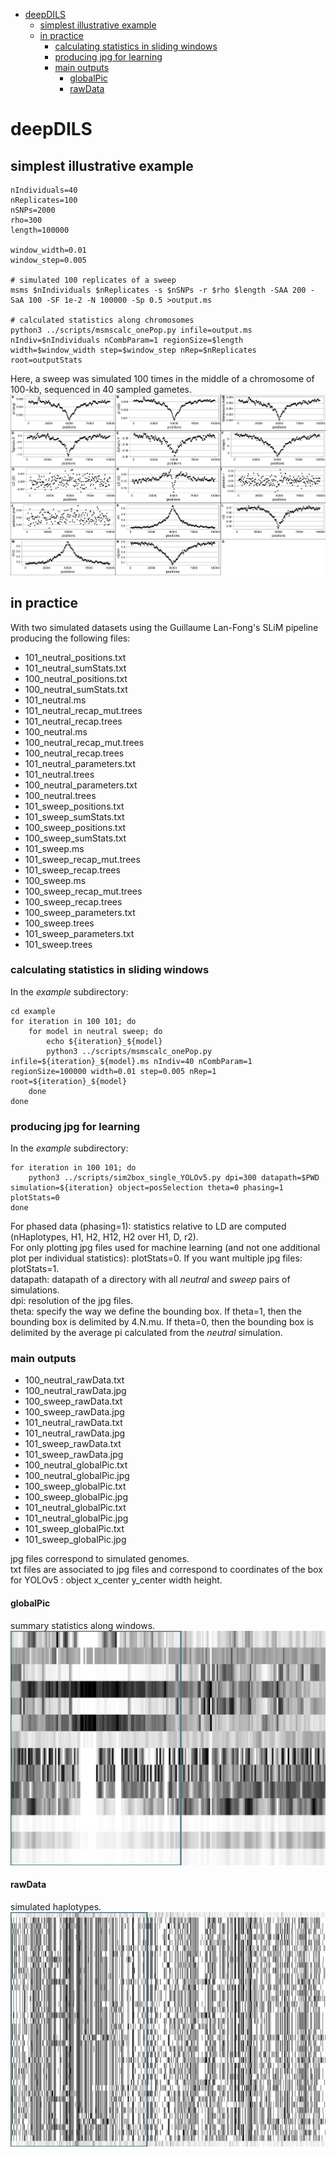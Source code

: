 - [deepDILS](#deepdils)
  * [simplest illustrative example](#simplest-illustrative-example)
  * [in practice](#in-practice)
    + [calculating statistics in sliding windows](#calculating-statistics-in-sliding-windows)
    + [producing jpg for learning](#producing-jpg-for-learning)
    + [main outputs](#main-outputs)
      - [globalPic](#globalpic)
      - [rawData](#rawdata)

# deepDILS
## simplest illustrative example
```
nIndividuals=40
nReplicates=100
nSNPs=2000
rho=300
length=100000

window_width=0.01
window_step=0.005

# simulated 100 replicates of a sweep
msms $nIndividuals $nReplicates -s $nSNPs -r $rho $length -SAA 200 -SaA 100 -SF 1e-2 -N 100000 -Sp 0.5 >output.ms

# calculated statistics along chromosomes
python3 ../scripts/msmscalc_onePop.py infile=output.ms nIndiv=$nIndividuals nCombParam=1 regionSize=$length width=$window_width step=$window_step nRep=$nReplicates root=outputStats
```
Here, a sweep was simulated 100 times in the middle of a chromosome of 100-kb, sequenced in 40 sampled gametes.  
![Alt text](pictures/simulated_sweep.png "simulated sweep")
  
## in practice  
With two simulated datasets using the Guillaume Lan-Fong's SLiM pipeline producing the following files:
- 101_neutral_positions.txt  
- 101_neutral_sumStats.txt  
- 100_neutral_positions.txt  
- 100_neutral_sumStats.txt  
- 101_neutral.ms  
- 101_neutral_recap_mut.trees  
- 101_neutral_recap.trees  
- 100_neutral.ms  
- 100_neutral_recap_mut.trees  
- 100_neutral_recap.trees  
- 101_neutral_parameters.txt  
- 101_neutral.trees  
- 100_neutral_parameters.txt  
- 100_neutral.trees  
- 101_sweep_positions.txt  
- 101_sweep_sumStats.txt  
- 100_sweep_positions.txt  
- 100_sweep_sumStats.txt  
- 101_sweep.ms  
- 101_sweep_recap_mut.trees  
- 101_sweep_recap.trees  
- 100_sweep.ms  
- 100_sweep_recap_mut.trees  
- 100_sweep_recap.trees  
- 100_sweep_parameters.txt  
- 100_sweep.trees  
- 101_sweep_parameters.txt  
- 101_sweep.trees  

### calculating statistics in sliding windows  
In the _example_ subdirectory:  
```
cd example
for iteration in 100 101; do
	for model in neutral sweep; do
		echo ${iteration}_${model}
		python3 ../scripts/msmscalc_onePop.py infile=${iteration}_${model}.ms nIndiv=40 nCombParam=1 regionSize=100000 width=0.01 step=0.005 nRep=1 root=${iteration}_${model}
	done
done
```
  
### producing jpg for learning  
In the _example_ subdirectory:  
```
for iteration in 100 101; do
	python3 ../scripts/sim2box_single_YOLOv5.py dpi=300 datapath=$PWD simulation=${iteration} object=posSelection theta=0 phasing=1 plotStats=0
done
```
For phased data (phasing=1): statistics relative to LD are computed (nHaplotypes, H1, H2, H12, H2 over H1, D, r2).   
For only plotting jpg files used for machine learning (and not one additional plot per individual statistics): plotStats=0. If you want multiple jpg files: plotStats=1.  
datapath: datapath of a directory with all *neutral* and *sweep* pairs of simulations.  
dpi: resolution of the jpg files.  
theta: specify the way we define the bounding box. If theta=1, then the bounding box is delimited by 4.N.mu. If theta=0, then the bounding box is delimited by the average pi calculated from the *neutral* simulation.  
  
### main outputs  
- 100_neutral_rawData.txt
- 100_neutral_rawData.jpg
- 100_sweep_rawData.txt
- 100_sweep_rawData.jpg
- 101_neutral_rawData.txt
- 101_neutral_rawData.jpg
- 101_sweep_rawData.txt
- 101_sweep_rawData.jpg
- 100_neutral_globalPic.txt
- 100_neutral_globalPic.jpg
- 100_sweep_globalPic.txt
- 100_sweep_globalPic.jpg
- 101_neutral_globalPic.txt
- 101_neutral_globalPic.jpg
- 101_sweep_globalPic.txt
- 101_sweep_globalPic.jpg
  
jpg files correspond to simulated genomes.  
txt files are associated to jpg files and correspond to coordinates of the box for YOLOv5 : object x_center y_center width height.  
  
#### globalPic  
summary statistics along windows.  
![Alt text](pictures/101_sweep_globalPic.jpg "global picture")
  
#### rawData  
simulated haplotypes.  
![Alt text](pictures/101_sweep_rawData.jpg "raw data")

